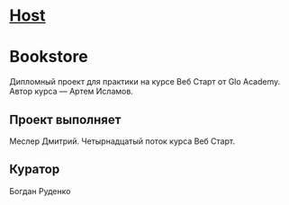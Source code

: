 # [Host](https://pryanik0071.github.io/bookstore/)

# Bookstore

Дипломный проект для практики на курсе Веб Старт от Glo Academy. Автор курса — Артем Исламов.

## Проект выполняет

Меслер Дмитрий. Четырнадцатый поток курса Веб Старт.

## Куратор

Богдан Руденко
